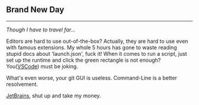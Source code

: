 ## Brand New Day
---
_Though I have to travel far..._

Editors are hard to use out-of-the-box? Actually, they are hard to use even with famous extensions. 
My whole 5 hours has gone to waste reading stupid docs about 'launch.json', fuck it! When it comes to run a script, just set up the runtime and click the green rectangle is not enough? You([VSCode]('https://code.visualstudio.com/')) must be joking.

What's even worse, your git GUI is useless. Command-Line is a better resolvement.

[JetBrains]('http://www.jetbrains.com/'), shut up and take my money.
